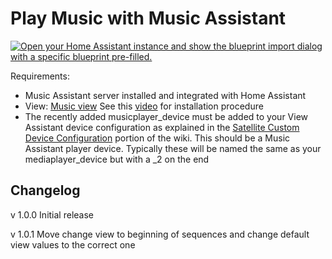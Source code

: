 # Play Music with Music Assistant

[![Open your Home Assistant instance and show the blueprint import dialog with a specific blueprint pre-filled.](https://my.home-assistant.io/badges/blueprint_import.svg)](https://my.home-assistant.io/redirect/blueprint_import/?blueprint_url=https%3A%2F%2Fraw.githubusercontent.com%2Fdinki%2FView-Assist%2Fmain%2FView+Assist+custom+sentences%2FPlay+Music+with+Music+Assistant%2Fblueprint-playmusicwithmusicassistant.yaml)

Requirements:
  * Music Assistant server installed and integrated with Home Assistant
  * View: [Music view](https://raw.githubusercontent.com/dinki/View-Assist/main/View%20Assist%20dashboard%20and%20views/views/music/music.yaml)  See this [video](https://www.youtube.com/watch?v=QmWDNtikHaU) for installation procedure
  * The recently added musicplayer_device must be added to your View Assistant device configuration as explained in the [Satellite Custom Device Configuration](https://github.com/dinki/View-Assist/wiki/View-Assist-device-configuration#satellite-custom-device-configuration) portion of the wiki.  This should be a Music Assistant player device.  Typically these will be named the same as your mediaplayer_device but with a _2 on the end
 
## Changelog

v 1.0.0 Initial release

v 1.0.1 Move change view to beginning of sequences and change default view values to the correct one
